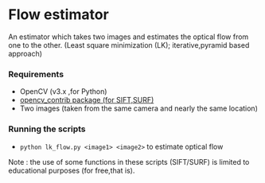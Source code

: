 # Flow estimator

An estimator which takes two images and estimates the optical flow from one to the other.
(Least square minimization (LK); iterative,pyramid based approach)

### Requirements 
- OpenCV (v3.x ,for Python)
- <a href="http://www.pyimagesearch.com/opencv-tutorials-resources-guides/"> opencv_contrib package (for SIFT,SURF) </a>
- Two images (taken from the same camera and nearly the same location)

### Running the scripts
- ```python lk_flow.py <image1> <image2>``` to estimate optical flow

Note : the use of some functions in these scripts (SIFT/SURF) is limited to educational purposes (for free,that is).